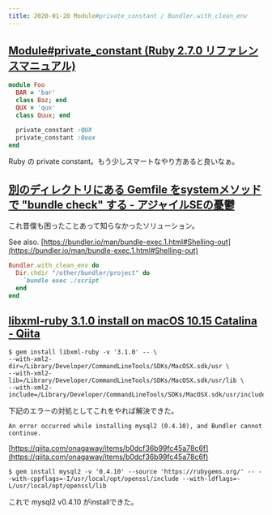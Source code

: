 ```yaml
---
title: 2020-01-20 Module#private_constant / Bundler.with_clean_env
---
```


## [Module#private_constant (Ruby 2.7.0 リファレンスマニュアル)](https://docs.ruby-lang.org/ja/latest/method/Module/i/private_constant.html)

```ruby
module Foo
  BAR = 'bar'
  class Baz; end
  QUX = 'qux'
  class Quux; end

  private_constant :QUX
  private_constant :Quux
end
```

Ruby の private constant。もう少しスマートなやり方あると良いなぁ。

## [別のディレクトリにある Gemfile をsystemメソッドで "bundle check" する - アジャイルSEの憂鬱](https://sinsoku.hatenablog.com/entry/2020/01/17/222532)

これ昔僕も困ったことあって知らなかったソリューション。

See also. [https://bundler.io/man/bundle-exec.1.html#Shelling-out](https://bundler.io/man/bundle-exec.1.html#Shelling-out)

```ruby
Bundler.with_clean_env do
  Dir.chdir "/other/bundler/project" do
    `bundle exec ./script`
  end
end
```

## [libxml-ruby 3.1.0 install on macOS 10.15 Catalina - Qiita](https://qiita.com/HAZI/items/4947638545efbb12c596)

```console
$ gem install libxml-ruby -v '3.1.0' -- \
--with-xml2-dir=/Library/Developer/CommandLineTools/SDKs/MacOSX.sdk/usr \
--with-xml2-lib=/Library/Developer/CommandLineTools/SDKs/MacOSX.sdk/usr/lib \
--with-xml2-include=/Library/Developer/CommandLineTools/SDKs/MacOSX.sdk/usr/include/libxml2
```

下記のエラーの対処としてこれをやれば解決できた。

```
An error occurred while installing mysql2 (0.4.10), and Bundler cannot continue.
```

[https://qiita.com/onagaway/items/b0dcf36b99fc45a78c6f](https://qiita.com/onagaway/items/b0dcf36b99fc45a78c6f)

```console
$ gem install mysql2 -v '0.4.10' --source 'https://rubygems.org/' -- --with-cppflags=-I/usr/local/opt/openssl/include --with-ldflags=-L/usr/local/opt/openssl/lib
```

これで mysql2 v0.4.10 がinstallできた。
